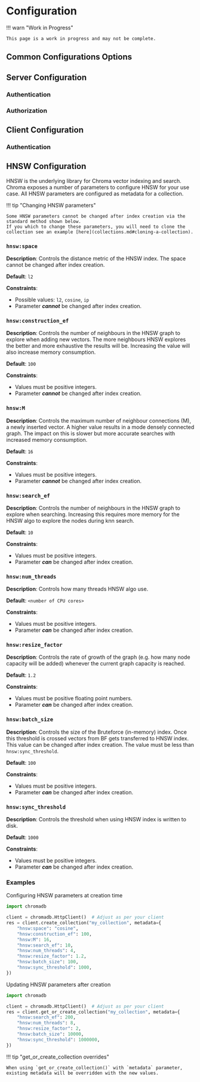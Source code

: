 # Configuration

!!! warn "Work in Progress"

    This page is a work in progress and may not be complete.

## Common Configurations Options

## Server Configuration

### Authentication

### Authorization

## Client Configuration

### Authentication

## HNSW Configuration

HNSW is the underlying library for Chroma vector indexing and search. Chroma exposes a number of parameters to configure
HNSW for your use case. All HNSW parameters are configured as metadata for a collection.

!!! tip "Changing HNSW parameters"

    Some HNSW parameters cannot be changed after index creation via the standard method shown below. 
    If you which to change these parameters, you will need to clone the collection see an example [here](collections.md#cloning-a-collection).

### `hnsw:space`

**Description**: Controls the distance metric of the HNSW index. The space cannot be changed after index creation.

**Default**: `l2`

**Constraints**:

- Possible values: `l2`, `cosine`, `ip`
- Parameter **_cannot_** be changed after index creation.

### `hnsw:construction_ef`

**Description**: Controls the number of neighbours in the HNSW graph to explore when adding new vectors. The more
neighbours HNSW
explores the better and more exhaustive the results will be. Increasing the value will also increase memory consumption.

**Default**: `100`

**Constraints**:

- Values must be positive integers.
- Parameter **_cannot_** be changed after index creation.

### `hnsw:M`

**Description**: Controls the maximum number of neighbour connections (M), a newly inserted vector. A higher value
results in a mode densely connected graph. The impact on this is slower but more accurate searches with increased memory
consumption.

**Default**: `16`

**Constraints**:

- Values must be positive integers.
- Parameter **_cannot_** be changed after index creation.

### `hnsw:search_ef`

**Description**: Controls the number of neighbours in the HNSW graph to explore when searching. Increasing this requires
more memory for the HNSW algo to explore the nodes during knn search.

**Default**: `10`

**Constraints**:

- Values must be positive integers.
- Parameter **_can_** be changed after index creation.

### `hnsw:num_threads`

**Description**: Controls how many threads HNSW algo use.

**Default**: `<number of CPU cores>`

**Constraints**:

- Values must be positive integers.
- Parameter **_can_** be changed after index creation.

### `hnsw:resize_factor`

**Description**: Controls the rate of growth of the graph (e.g. how many node capacity will be added) whenever the
current graph capacity is reached.

**Default**: `1.2`

**Constraints**:

- Values must be positive floating point numbers.
- Parameter **_can_** be changed after index creation.

### `hnsw:batch_size`

**Description**: Controls the size of the Bruteforce (in-memory) index. Once this threshold is crossed vectors from BF
gets transferred to HNSW index. This value can be changed after index creation. The value must be less than
`hnsw:sync_threshold`.

**Default**: `100`

**Constraints**:

- Values must be positive integers.
- Parameter **_can_** be changed after index creation.

### `hnsw:sync_threshold`

**Description**: Controls the threshold when using HNSW index is written to disk.

**Default**: `1000`

**Constraints**:

- Values must be positive integers.
- Parameter **_can_** be changed after index creation.

### Examples

Configuring HNSW parameters at creation time

```python
import chromadb

client = chromadb.HttpClient()  # Adjust as per your client
res = client.create_collection("my_collection", metadata={
    "hnsw:space": "cosine",
    "hnsw:construction_ef": 100,
    "hnsw:M": 16,
    "hnsw:search_ef": 10,
    "hnsw:num_threads": 4,
    "hnsw:resize_factor": 1.2,
    "hnsw:batch_size": 100,
    "hnsw:sync_threshold": 1000,
})
```

Updating HNSW parameters after creation

```python
import chromadb

client = chromadb.HttpClient()  # Adjust as per your client
res = client.get_or_create_collection("my_collection", metadata={
    "hnsw:search_ef": 200,
    "hnsw:num_threads": 8,
    "hnsw:resize_factor": 2,
    "hnsw:batch_size": 10000,
    "hnsw:sync_threshold": 1000000,
})
```

!!! tip "get_or_create_collection overrides"

    When using `get_or_create_collection()` with `metadata` parameter, existing metadata will be overridden with the new values.